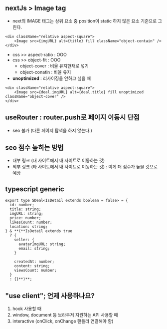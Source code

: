 ## nextJs > Image tag
- next의 IMAGE 태그는 상위 요소 중 position이 static 하지 않은 요소 기준으로 그린다.
```
<div className="relative aspect-square">
    <Image src={imgURL} alt={title} fill className="object-contain" />
</div>
```
- css >> aspect-ratio : OOO
- css >> object-fit : OOO 
  - object-cover : 비율 유지한채로 넣기
  - object-conatin : 비율 유지
- **unoptimized** : 리사이징을 안하고 싶을 때
```
<div className="relative aspect-square">
    <Image src={deal.imgURL} alt={deal.title} fill unoptimized className="object-cover" />
</div>
```

## useRouter : router.push로 페이지 이동시 단점
- seo 불가 (다른 페이지 탐색을 하지 않는다.)

## seo 점수 높히는 방법
- 내부 링크 (내 사이트에서 내 사이트로 이동하는 것)
- 외부 링크 (타 사이트에서 내 사이트로 이동하는 것) : 이게 더 점수가 높을 것으로 예상

## typescript generic
```
export type SDeal<IsDetail extends boolean = false> = {
  id: number;
  title: string;
  imgURL: string;
  price: number;
  likesCount: number;
  location: string;
} & **(**IsDetail extends true
  ? {
    seller: {
      avatarImgURL: string;
      email: string;
    }

    createdAt: number;
    content: string;
    viewsCount: number;
  }
  : {}**)**;
```

## "use client"; 언제 사용하나요?
1. hook 사용할 때
2. window, document 등 브라우저 지원하는 API 사용할 때
3. interactive (onClick, onChange 핸들러 연결해야 함)